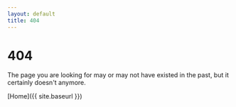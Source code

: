 ```yaml
---
layout: default
title: 404
---
```


# 404

The page you are looking for may or may not have existed in the past, but it certainly doesn't anymore.

[Home]({{ site.baseurl }})
